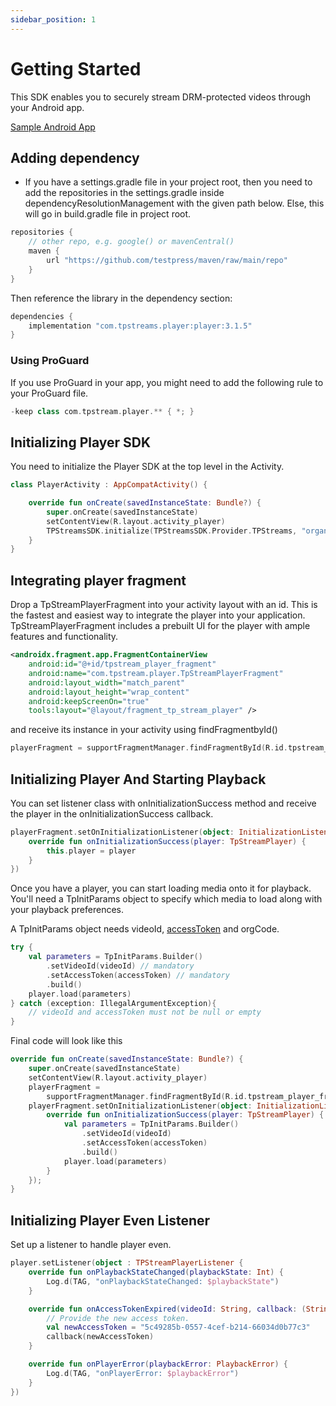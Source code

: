 ```yaml
---
sidebar_position: 1
---
```


# Getting Started

This SDK enables you to securely stream DRM-protected videos through your Android app.

[Sample Android App](https://github.com/testpress/sample-android-app)

## Adding dependency
- If you have a settings.gradle file in your project root, then you need to add the repositories in the settings.gradle inside dependencyResolutionManagement with the given path below. Else, this will go in build.gradle file in project root.

```groovy
repositories {
    // other repo, e.g. google() or mavenCentral()
    maven {
        url "https://github.com/testpress/maven/raw/main/repo"
    }
}
```

Then reference the library in the dependency section:

```groovy
dependencies {
    implementation "com.tpstreams.player:player:3.1.5"
}
```

### Using ProGuard
If you use ProGuard in your app, you might need to add the following rule to your ProGuard file.
```groovy
-keep class com.tpstream.player.** { *; }
```

## Initializing Player SDK

You need to initialize the Player SDK at the top level in the Activity.

```kotlin
class PlayerActivity : AppCompatActivity() {

    override fun onCreate(savedInstanceState: Bundle?) {
        super.onCreate(savedInstanceState)
        setContentView(R.layout.activity_player)
        TPStreamsSDK.initialize(TPStreamsSDK.Provider.TPStreams, "organization_id")  //  app.tpstreams.com/api/v1/organizations_id/
    }
}
```

## Integrating player fragment
Drop a TpStreamPlayerFragment into your activity layout with an id. This is the fastest and easiest way to integrate the player into your application. TpStreamPlayerFragment includes a prebuilt UI for the player with ample features and functionality.

```xml
<androidx.fragment.app.FragmentContainerView
    android:id="@+id/tpstream_player_fragment"
    android:name="com.tpstream.player.TpStreamPlayerFragment"
    android:layout_width="match_parent"
    android:layout_height="wrap_content"
    android:keepScreenOn="true"
    tools:layout="@layout/fragment_tp_stream_player" />
```
and receive its instance in your activity using findFragmentbyId()

```kotlin
playerFragment = supportFragmentManager.findFragmentById(R.id.tpstream_player_fragment) as TpStreamPlayerFragment
```


## Initializing Player And Starting Playback

You can set listener class with onInitializationSuccess method and receive the player in the onInitializationSuccess callback.

```kotlin
playerFragment.setOnInitializationListener(object: InitializationListener {
    override fun onInitializationSuccess(player: TpStreamPlayer) {
        this.player = player
    }
})
```

Once you have a player, you can start loading media onto it for playback. You'll need a TpInitParams object to specify which media to load along with your playback preferences.

A TpInitParams object needs videoId, [accessToken](../../server-api/access-token.md) and orgCode.

```kotlin
try {
    val parameters = TpInitParams.Builder()
        .setVideoId(videoId) // mandatory
        .setAccessToken(accessToken) // mandatory
        .build()
    player.load(parameters)
} catch (exception: IllegalArgumentException){
    // videoId and accessToken must not be null or empty
}
```


Final code will look like this
```kotlin
override fun onCreate(savedInstanceState: Bundle?) {
    super.onCreate(savedInstanceState)
    setContentView(R.layout.activity_player)
    playerFragment =
        supportFragmentManager.findFragmentById(R.id.tpstream_player_fragment) asTpStreamPlayerFragment
    playerFragment.setOnInitializationListener(object: InitializationListener {
        override fun onInitializationSuccess(player: TpStreamPlayer) {
            val parameters = TpInitParams.Builder()
                .setVideoId(videoId)
                .setAccessToken(accessToken)
                .build()
            player.load(parameters)
        }
    });
}
```

## Initializing Player Even Listener

Set up a listener to handle player even.

```kotlin
player.setListener(object : TPStreamPlayerListener {
    override fun onPlaybackStateChanged(playbackState: Int) {
        Log.d(TAG, "onPlaybackStateChanged: $playbackState")
    }

    override fun onAccessTokenExpired(videoId: String, callback: (String) -> Unit) {
        // Provide the new access token.
        val newAccessToken = "5c49285b-0557-4cef-b214-66034d0b77c3"
        callback(newAccessToken)
    }

    override fun onPlayerError(playbackError: PlaybackError) {
        Log.d(TAG, "onPlayerError: $playbackError")
    }
})
```